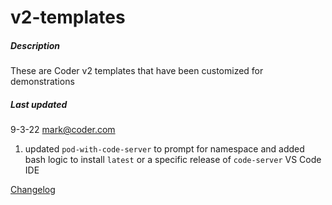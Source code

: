# v2-templates

##### Description
These are Coder v2 templates that have been customized for demonstrations

##### Last updated

9-3-22 mark@coder.com
1. updated `pod-with-code-server` to prompt for namespace and added bash logic to install `latest` or a specific release of `code-server` VS Code IDE

[Changelog](changelog.md)